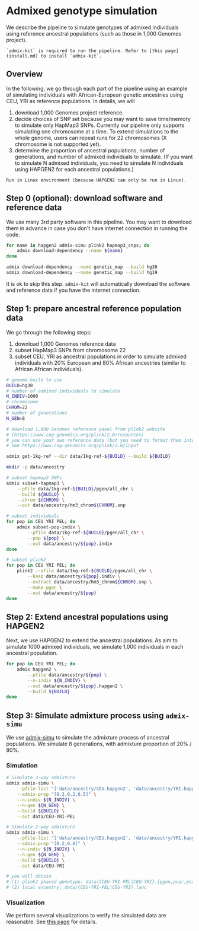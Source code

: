 # Admixed genotype simulation
We describe the pipeline to simulate genotypes of admixed individuals using reference ancestral populations (such as those in 1,000 Genomes project).
```{note}
`admix-kit` is required to run the pipeline. Refer to [this page](install.md) to install `admix-kit`.
```

## Overview
In the following, we go through each part of the pipeline using an example of simulating individuals with African-European genetic ancestries using CEU, YRI as reference populations. In details, we will
1. download 1,000 Genomes project reference.
2. decide choices of SNP set because you may want to save time/memory to simulate only HapMap3 SNPs. Currently our pipeline only supports simulating one chromosome at a time. To extend simulations to the whole genome, users can repeat runs for 22 chromosomes (X chromosome is not supported yet).
3. determine the proportion of ancestral populations, number of generations, and number of admixed individuals to simulate. (If you want to simulate N admixed individuals, you need to simulate N individuals using HAPGEN2 for each ancestral populations.)

```{note}
Run in Linux environment (because HAPGEN2 can only be run in Linux). 
```

## Step 0 (optional): download software and reference data
We use many 3rd party software in this pipeline. You may want to download them in advance in case you don't have internet connection in running the code.
```bash
for name in hapgen2 admix-simu plink2 hapmap3_snps; do
    admix download-dependency --name ${name}
done

admix download-dependency --name genetic_map --build hg38
admix download-dependency --name genetic_map --build hg19
```
It is ok to skip this step. `admix-kit` will automatically download the software and reference data if you have the internet connection.

## Step 1: prepare ancestral reference population data
We go through the following steps:
1. download 1,000 Genomes reference data 
2. subset HapMap3 SNPs from chromosome 22 
3. subset CEU, YRI as ancestral populations in order to simulate admixed individuals with 20% European and 80% African ancestries (similar to African African individuals).

```bash
# genome build to use
BUILD=hg38
# number of admixed individuals to simulate
N_INDIV=1000
# chromosome 
CHROM=22
# number of generations
N_GEN=8
```

```bash
# download 1,000 Genomes reference panel from plink2 website 
# (https://www.cog-genomics.org/plink/2.0/resources)
# you can use your own reference data (but you need to format them into plink2 pgen format)
# see https://www.cog-genomics.org/plink/2.0/input

admix get-1kg-ref --dir data/1kg-ref-${BUILD} --build ${BUILD}

mkdir -p data/ancestry

# subset hapmap3 SNPs
admix subset-hapmap3 \
    --pfile data/1kg-ref-${BUILD}/pgen/all_chr \
    --build ${BUILD} \
    --chrom ${CHROM} \
    --out data/ancestry/hm3_chrom${CHROM}.snp

# subset individuals
for pop in CEU YRI PEL; do
    admix subset-pop-indiv \
        --pfile data/1kg-ref-${BUILD}/pgen/all_chr \
        --pop ${pop} \
        --out data/ancestry/${pop}.indiv
done

# subset plink2
for pop in CEU YRI PEL; do
    plink2 --pfile data/1kg-ref-${BUILD}/pgen/all_chr \
        --keep data/ancestry/${pop}.indiv \
        --extract data/ancestry/hm3_chrom${CHROM}.snp \
        --make-pgen \
        --out data/ancestry/${pop}
done
```

## Step 2: Extend ancestral populations using HAPGEN2
Next, we use HAPGEN2 to extend the ancestral populations. As aim to simulate 1000 admixed individuals, we simulate 1,000 individuals in each ancestral population.

```bash
for pop in CEU YRI PEL; do
    admix hapgen2 \
        --pfile data/ancestry/${pop} \
        --n-indiv ${N_INDIV} \
        --out data/ancestry/${pop}.hapgen2 \
        --build ${BUILD}
done
```

## Step 3: Simulate admixture process using `admix-simu`
We use [admix-simu](https://github.com/williamslab/admix-simu) to simulate the admixture process of ancestral populations.
We simulate 8 generations, with admixture proportion of 20% / 80%.

### Simulation
```bash
# Simulate 3-way admixture
admix admix-simu \
    --pfile-list "['data/ancestry/CEU.hapgen2', 'data/ancestry/YRI.hapgen2', 'data/ancestry/PEL.hapgen2']" \
    --admix-prop "[0.3,0.2,0.5]" \
    --n-indiv ${N_INDIV} \
    --n-gen ${N_GEN} \
    --build ${BUILD} \
    --out data/CEU-YRI-PEL

# Simulate 2-way admixture
admix admix-simu \
    --pfile-list "['data/ancestry/CEU.hapgen2', 'data/ancestry/YRI.hapgen2']" \
    --admix-prop "[0.2,0.8]" \
    --n-indiv ${N_INDIV} \
    --n-gen ${N_GEN} \
    --build ${BUILD} \
    --out data/CEU-YRI

# you will obtain 
# (1) plink2 phased genotype: data/{CEU-YRI-PEL|CEU-YRI}.{pgen,pvar,psam}
# (2) local ancestry: data/{CEU-YRI-PEL|CEU-YRI}.lanc
```

### Visualization
We perform several visualizations to verify the simulated data are reasonable. See [this page](notebooks/analyze-admix-simu-data.ipynb) for details.
